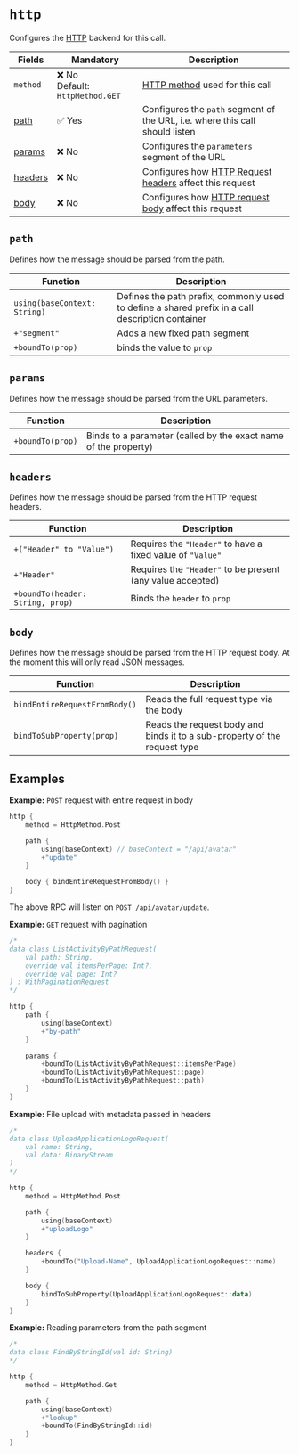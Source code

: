# `http`

Configures the [HTTP](./http.md) backend for this call.

| Fields | Mandatory | Description |
|--------|-----------|-------------|
| `method` | ❌ No <br> Default: `HttpMethod.GET` | [HTTP method](https://developer.mozilla.org/en-US/docs/Web/HTTP/Methods) used for this call | 
| [path](#path) | ✅ Yes | Configures the `path` segment of the URL, i.e. where this call should listen  |
| [params](#params) | ❌ No | Configures the `parameters` segment of the URL | 
| [headers](#headers) | ❌ No | Configures how [HTTP Request headers](https://developer.mozilla.org/en-US/docs/Web/HTTP/Headers) affect this request |
| [body](#body) | ❌ No | Configures how [HTTP request body](https://developer.mozilla.org/en-US/docs/Web/HTTP/Messages) affect this request | 

## `path`

Defines how the message should be parsed from the path.

| Function | Description |
|----------|-------------|
| `using(baseContext: String)` | Defines the path prefix, commonly used to define a shared prefix in a call description container |
| `+"segment"` | Adds a new fixed path segment |
| `+boundTo(prop)` | binds the value to `prop` |

## `params`

Defines how the message should be parsed from the URL parameters.

| Function | Description |
|----------|-------------|
| `+boundTo(prop)` | Binds to a parameter (called by the exact name of the property) |

## `headers`

Defines how the message should be parsed from the HTTP request headers.

| Function | Description |
|----------|-------------|
| `+("Header" to "Value")` | Requires the `"Header"` to have a fixed value of `"Value"` |
| `+"Header"` | Requires the `"Header"` to be present (any value accepted) |
| `+boundTo(header: String, prop)` | Binds the `header` to `prop` |

## `body`

Defines how the message should be parsed from the HTTP request body. At the moment this will only read JSON messages.

| Function | Description |
|----------|-------------|
| `bindEntireRequestFromBody()` | Reads the full request type via the body |
| `bindToSubProperty(prop)` | Reads the request body and binds it to a sub-property of the request type |

## Examples

__Example:__ `POST` request with entire request in body

```kotlin
http {
    method = HttpMethod.Post

    path {
        using(baseContext) // baseContext = "/api/avatar"
        +"update"
    }

    body { bindEntireRequestFromBody() }
}
```

The above RPC will listen on `POST /api/avatar/update`.

__Example:__ `GET` request with pagination

```kotlin
/*
data class ListActivityByPathRequest(
    val path: String,
    override val itemsPerPage: Int?,
    override val page: Int?
) : WithPaginationRequest
*/

http {
    path {
        using(baseContext)
        +"by-path"
    }

    params {
        +boundTo(ListActivityByPathRequest::itemsPerPage)
        +boundTo(ListActivityByPathRequest::page)
        +boundTo(ListActivityByPathRequest::path)
    }
}
```

__Example:__ File upload with metadata passed in headers

```kotlin
/*
data class UploadApplicationLogoRequest(
    val name: String,
    val data: BinaryStream
)
*/

http {
    method = HttpMethod.Post

    path {
        using(baseContext)
        +"uploadLogo"
    }

    headers {
        +boundTo("Upload-Name", UploadApplicationLogoRequest::name)
    }

    body {
        bindToSubProperty(UploadApplicationLogoRequest::data)
    }
}
```

__Example:__ Reading parameters from the path segment

```kotlin
/*
data class FindByStringId(val id: String)
*/

http {
    method = HttpMethod.Get

    path {
        using(baseContext)
        +"lookup"
        +boundTo(FindByStringId::id)
    }
}
```
